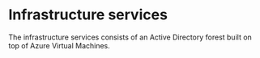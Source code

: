 # Infrastructure services
The infrastructure services consists of an Active Directory forest built on top of Azure Virtual Machines. 



